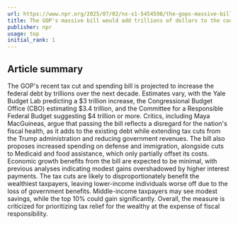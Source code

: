 ```yaml
---
url: https://www.npr.org/2025/07/02/nx-s1-5454598/the-gops-massive-bill-would-add-trillions-of-dollars-to-the-countrys-debt
title: The GOP's massive bill would add trillions of dollars to the country's debt
publisher: npr
usage: top
initial_rank: 1
---
```

## Article summary
The GOP's recent tax cut and spending bill is projected to increase the federal debt by trillions over the next decade. Estimates vary, with the Yale Budget Lab predicting a $3 trillion increase, the Congressional Budget Office (CBO) estimating $3.4 trillion, and the Committee for a Responsible Federal Budget suggesting $4 trillion or more. Critics, including Maya MacGuineas, argue that passing the bill reflects a disregard for the nation's fiscal health, as it adds to the existing debt while extending tax cuts from the Trump administration and reducing government revenues. The bill also proposes increased spending on defense and immigration, alongside cuts to Medicaid and food assistance, which only partially offset its costs. Economic growth benefits from the bill are expected to be minimal, with previous analyses indicating modest gains overshadowed by higher interest payments. The tax cuts are likely to disproportionately benefit the wealthiest taxpayers, leaving lower-income individuals worse off due to the loss of government benefits. Middle-income taxpayers may see modest savings, while the top 10% could gain significantly. Overall, the measure is criticized for prioritizing tax relief for the wealthy at the expense of fiscal responsibility.
